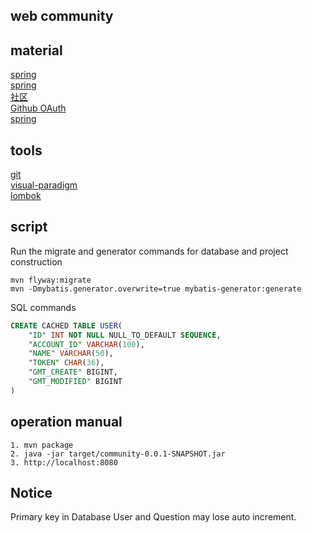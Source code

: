  ## web community
 
 ## material
[spring](https://spring.io/guides)  
[spring](https://spring.io/guides/gs/serving-web-content/)  
[社区](https://www.elasticsearch.cn/explore)  
[Github OAuth](https://developer.github.com/apps/building-oauth-apps/authorizing-oauth-apps/)  
[spring](https://docs.spring.io/spring-boot/docs/2.0.0.RC1/reference/htmlsingle/#boot-features-embedded-database)  

 ## tools
[git](https://git-scm.com/downloads)  
[visual-paradigm](https://www.visual-paradigm.com/cn/)  
[lombok](https://projectlombok.org)  
 ## script
 Run the migrate and generator commands for database and project construction
```command
mvn flyway:migrate
mvn -Dmybatis.generator.overwrite=true mybatis-generator:generate
```
SQL commands
```sql
CREATE CACHED TABLE USER(
    "ID" INT NOT NULL NULL_TO_DEFAULT SEQUENCE,
    "ACCOUNT_ID" VARCHAR(100),
    "NAME" VARCHAR(50),
    "TOKEN" CHAR(36),
    "GMT_CREATE" BIGINT,
    "GMT_MODIFIED" BIGINT
)
```

 ## operation manual
 ```
1. mvn package
2. java -jar target/community-0.0.1-SNAPSHOT.jar
3. http://localhost:8080
 ```
 ## Notice
 Primary key in Database User and Question may lose auto increment.